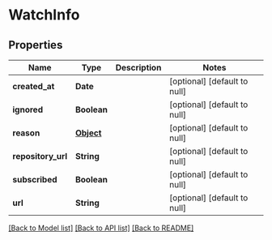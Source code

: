 # WatchInfo
## Properties

| Name | Type | Description | Notes |
|------------ | ------------- | ------------- | -------------|
| **created\_at** | **Date** |  | [optional] [default to null] |
| **ignored** | **Boolean** |  | [optional] [default to null] |
| **reason** | [**Object**](.md) |  | [optional] [default to null] |
| **repository\_url** | **String** |  | [optional] [default to null] |
| **subscribed** | **Boolean** |  | [optional] [default to null] |
| **url** | **String** |  | [optional] [default to null] |

[[Back to Model list]](../README.md#documentation-for-models) [[Back to API list]](../README.md#documentation-for-api-endpoints) [[Back to README]](../README.md)

